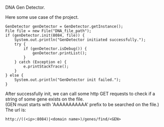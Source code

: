 
DNA Gen Detector.
 
Here some use case of the project.

    GenDetector genDetector = GenDetector.getInstance();
    File file = new File("DNA_file_path");
    if (genDetector.init(8084, file)) {
        System.out.println("GenDetector initiated successfully.");
        try {
            if (genDetector.isDebug()) {
                genDetector.printList();
            }
        } catch (Exception e) {
            e.printStackTrace();
        }
    } else {
        System.out.println("GenDetector init failed.");
    }

After successfully init, we can call some http GET requests to check if a string of some gene exists on the file.<BR>
(GEN must starts with 'AAAAAAAAAAA' prefix to be searched on the file.)<BR>
The url is:

    http://((<ip>:8084)|<domain name>)/genes/find/<GEN>
